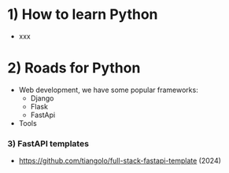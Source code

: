 # 1) How to learn Python
- xxx

# 2) Roads for Python
- Web development, we have some popular frameworks:
  - Django
  - Flask
  - FastApi
- Tools

### 3) FastAPI templates
- https://github.com/tiangolo/full-stack-fastapi-template (2024)

